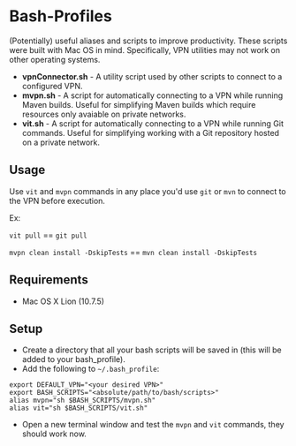 # Bash-Profiles
(Potentially) useful aliases and scripts to improve productivity. These scripts were built with Mac OS in mind. Specifically, VPN utilities may not work on other operating systems. 

* **vpnConnector.sh** - A utility script used by other scripts to connect to a configured VPN.
* **mvpn.sh** - A script for automatically connecting to a VPN while running Maven builds. Useful for simplifying Maven builds which require resources only avaiable on private networks.
* **vit.sh** - A script for automatically connecting to a VPN while running Git commands. Useful for simplifying working with a Git repository hosted on a private network.

## Usage
Use `vit` and `mvpn` commands in any place you'd use `git` or `mvn` to connect to the VPN before execution.


Ex: 

`vit pull` == `git pull`

`mvpn clean install -DskipTests` == `mvn clean install -DskipTests`

## Requirements
* Mac OS X Lion (10.7.5) 

## Setup
* Create a directory that all your bash scripts will be saved in (this will be added to your bash_profile).
* Add the following to `~/.bash_profile`:
```
export DEFAULT_VPN="<your desired VPN>"
export BASH_SCRIPTS="<absolute/path/to/bash/scripts>"
alias mvpn="sh $BASH_SCRIPTS/mvpn.sh"
alias vit="sh $BASH_SCRIPTS/vit.sh"
```
* Open a new terminal window and test the `mvpn` and `vit` commands, they should work now.

